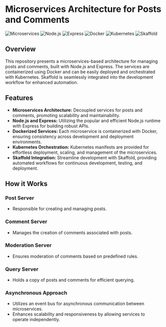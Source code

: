 # Microservices Architecture for Posts and Comments

![Microservices](https://img.shields.io/badge/Microservices-Enabled-brightgreen.svg)
![Node.js](https://img.shields.io/badge/Node.js-v14.0.0-green.svg)
![Express](https://img.shields.io/badge/Express-v4.17.1-blue.svg)
![Docker](https://img.shields.io/badge/Docker-Ready-blue.svg)
![Kubernetes](https://img.shields.io/badge/Kubernetes-Deployed-blue.svg)
![Skaffold](https://img.shields.io/badge/Skaffold-Integrated-orange.svg)

## Overview

This repository presents a microservices-based architecture for managing posts and comments, built with Node.js and Express. The services are containerized using Docker and can be easily deployed and orchestrated with Kubernetes. Skaffold is seamlessly integrated into the development workflow for enhanced automation.

## Features

- **Microservices Architecture:** Decoupled services for posts and comments, promoting scalability and maintainability.
- **Node.js and Express:** Utilizing the popular and efficient Node.js runtime with Express for building robust APIs.
- **Dockerized Services:** Each microservice is containerized with Docker, ensuring consistency across development and deployment environments.
- **Kubernetes Orchestration:** Kubernetes manifests are provided for effortless deployment, scaling, and management of the microservices.
- **Skaffold Integration:** Streamline development with Skaffold, providing automated workflows for continuous development, testing, and deployment.

## How it Works

### Post Server
- Responsible for creating and managing posts.

### Comment Server
- Manages the creation of comments associated with posts.

### Moderation Server
- Ensures moderation of comments based on predefined rules.

### Query Server
- Holds a copy of posts and comments for efficient querying.

### Asynchronous Approach
- Utilizes an event bus for asynchronous communication between microservices.
- Enhances scalability and responsiveness by allowing services to operate independently.
